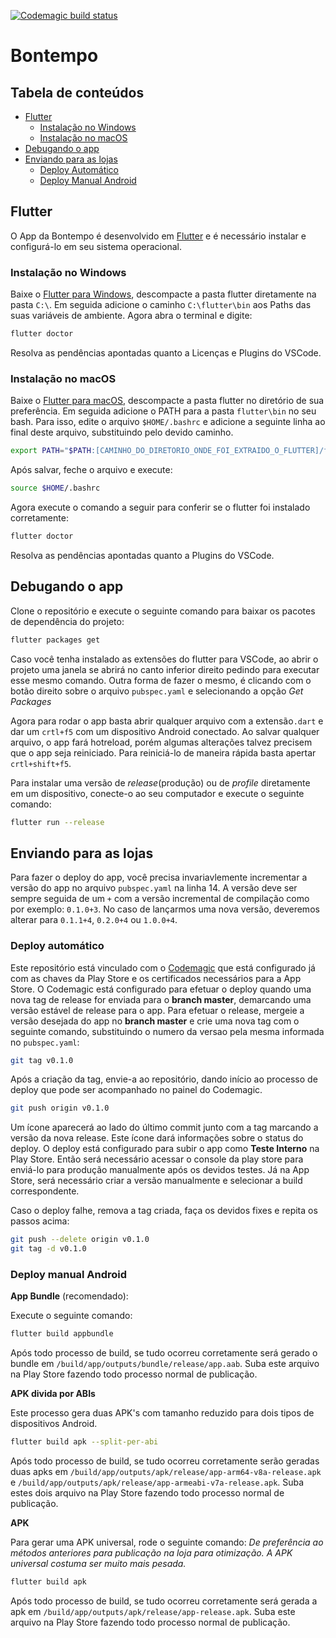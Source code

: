 [![Codemagic build status](https://api.codemagic.io/apps/5e95b1150fc3d46383863b7b/5e95b1150fc3d46383863b7a/status_badge.svg)](https://codemagic.io/apps/5e95b1150fc3d46383863b7b/5e95b1150fc3d46383863b7a/latest_build)
# Bontempo

## Tabela de conteúdos
- [Flutter](#flutter)
    - [Instalação no Windows](#instalacao-no-windows)
    - [Instalação no macOS](#instalacao-no-macos)
- [Debugando o app](#debugando-o-app)
- [Enviando para as lojas](#enviando-para-as-lojas)
    - [Deploy Automático](#deploy-automatico)
    - [Deploy Manual Android](#deploy-manual-android)

## Flutter

O App da Bontempo é desenvolvido em [Flutter](https://flutter.dev/) e é necessário instalar e configurá-lo em seu sistema operacional.

### Instalação no Windows
Baixe o [Flutter para Windows](https://flutter.dev/docs/get-started/install/windows), descompacte a pasta flutter diretamente na pasta `C:\`. Em seguida adicione o caminho `C:\flutter\bin` aos Paths das suas variáveis de ambiente. Agora abra o terminal e digite:

```bash
flutter doctor
```

Resolva as pendências apontadas quanto a Licenças e Plugins do VSCode.

### Instalação no macOS
Baixe o [Flutter para macOS](https://flutter.dev/docs/get-started/install/macos), descompacte a pasta flutter no diretório de sua preferência. Em seguida adicione o PATH para a pasta `flutter\bin` no seu bash. Para isso, edite o arquivo `$HOME/.bashrc` e adicione a seguinte linha ao final deste arquivo, substituindo pelo devido caminho.

```bash
export PATH="$PATH:[CAMINHO_DO_DIRETORIO_ONDE_FOI_EXTRAIDO_O_FLUTTER]/flutter/bin"
```

Após salvar, feche o arquivo e execute:

```bash
source $HOME/.bashrc
```

Agora execute o comando a seguir para conferir se o flutter foi instalado corretamente:

```bash
flutter doctor
```

Resolva as pendências apontadas quanto a Plugins do VSCode.


## Debugando o app

Clone o repositório e execute o seguinte comando para baixar os pacotes de dependência do projeto:

```bash
flutter packages get
```

Caso você tenha instalado as extensões do flutter para VSCode, ao abrir o projeto uma janela se abrirá no canto inferior direito pedindo para executar esse mesmo comando. Outra forma de fazer o mesmo, é clicando com o botão direito sobre o arquivo `pubspec.yaml` e selecionando a opção *Get Packages*

Agora para rodar o app basta abrir qualquer arquivo com a extensão`.dart` e dar um `crtl+f5` com um dispositivo Android conectado. Ao salvar qualquer arquivo, o app fará hotreload, porém algumas alterações talvez precisem que o app seja reiniciado. Para reiniciá-lo de maneira rápida basta apertar `crtl+shift+f5`.

Para instalar uma versão de *release*(produção) ou de *profile* diretamente em um dispositivo, conecte-o ao seu computador e execute o seguinte comando:

```bash
flutter run --release
```


## Enviando para as lojas

Para fazer o deploy do app, você precisa invariavlemente incrementar a versão do app no arquivo `pubspec.yaml` na linha 14. A versão deve ser sempre seguida de um `+` com a versão incremental de compilação como por exemplo: `0.1.0+3`. No caso de lançarmos uma nova versão, deveremos alterar para `0.1.1+4`, `0.2.0+4` ou `1.0.0+4`.

### Deploy automático

Este repositório está vinculado com o [Codemagic](https://codemagic.io) que está configurado já com as chaves da Play Store e os certificados necessários para a App Store. O Codemagic está configurado para efetuar o deploy quando uma nova tag de release for enviada para o **branch master**, demarcando uma versão estável de release para o app. Para efetuar o release, mergeie a versão desejada do app no **branch master** e crie uma nova tag com o seguinte comando, substituindo o numero da versao pela mesma informada no `pubspec.yaml`:

```bash
git tag v0.1.0
```

Após a criação da tag, envie-a ao repositório, dando início ao processo de deploy que pode ser acompanhado no painel do Codemagic.

```bash
git push origin v0.1.0
```

Um ícone aparecerá ao lado do último commit junto com a tag marcando a versão da nova release. Este ícone dará informações sobre o status do deploy.
O deploy está configurado para subir o app como **Teste Interno** na Play Store. Então será necessário acessar o console da play store para enviá-lo para produção manualmente após os devidos testes. Já na App Store, será necessário criar a versão manualmente e selecionar a build correspondente.

Caso o deploy falhe, remova a tag criada, faça os devidos fixes e repita os passos acima:

```bash
git push --delete origin v0.1.0
git tag -d v0.1.0
```

### Deploy manual Android

**App Bundle** (recomendado):

Execute o seguinte comando:

```bash
flutter build appbundle
```

Após todo processo de build, se tudo ocorreu corretamente será gerado o bundle em `/build/app/outputs/bundle/release/app.aab`. Suba este arquivo na Play Store fazendo todo processo normal de publicação.

**APK divida por ABIs**

Este processo gera duas APK's com tamanho reduzido para dois tipos de dispositivos Android.

```bash
flutter build apk --split-per-abi
```

Após todo processo de build, se tudo ocorreu corretamente serão geradas duas apks em `/build/app/outputs/apk/release/app-arm64-v8a-release.apk` e `/build/app/outputs/apk/release/app-armeabi-v7a-release.apk`. Suba estes dois arquivo na Play Store fazendo todo processo normal de publicação.

**APK**

Para gerar uma APK universal, rode o seguinte comando:
*De preferência ao métodos anteriores para publicação na loja para otimização. A APK universal costuma ser muito mais pesada.*

```bash
flutter build apk
```

Após todo processo de build, se tudo ocorreu corretamente será gerada a apk em `/build/app/outputs/apk/release/app-release.apk`. Suba este arquivo na Play Store fazendo todo processo normal de publicação.